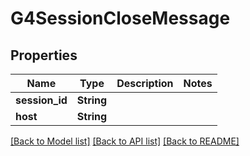 # G4SessionCloseMessage

## Properties

Name | Type | Description | Notes
------------ | ------------- | ------------- | -------------
**session_id** | **String** |  | 
**host** | **String** |  | 

[[Back to Model list]](../README.md#documentation-for-models) [[Back to API list]](../README.md#documentation-for-api-endpoints) [[Back to README]](../README.md)


